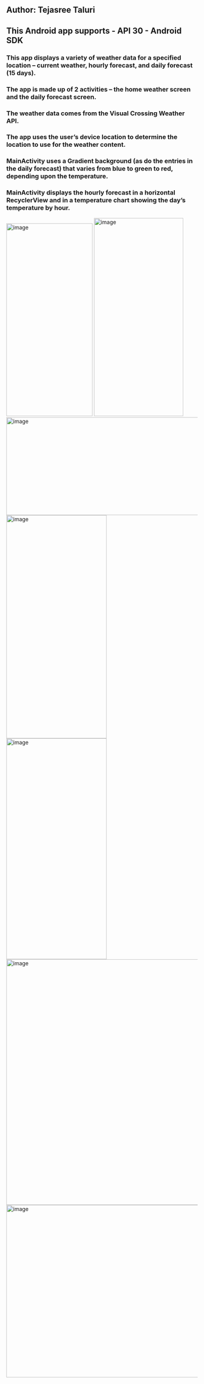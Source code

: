 ## Author: Tejasree Taluri 
## This Android app supports - API 30 - Android SDK
### This app displays a variety of weather data for a specified location – current weather, hourly forecast, and daily forecast (15 days). 
### The app is made up of 2 activities – the home weather screen and the daily forecast screen. 
### The weather data comes from the Visual Crossing Weather API. 
### The app uses the user’s device location to determine the location to use for the weather content.
### MainActivity uses a Gradient background (as do the entries in the daily forecast) that varies from blue to green to red, depending upon the temperature. 
### MainActivity displays the hourly forecast in a horizontal RecyclerView and in a temperature chart showing the day’s temperature by hour. 

<img width="227" height="506" alt="image" src="https://github.com/user-attachments/assets/84f77654-d5c0-4ba3-a1f1-1abd9e5e894d" />

<img width="235" height="520" alt="image" src="https://github.com/user-attachments/assets/8a390970-ce6d-47eb-a7f2-c7f02961116d" />

<img width="573" height="257" alt="image" src="https://github.com/user-attachments/assets/26f7ecfe-b3dc-4d69-8c91-63b1115070b4" />

<img width="264" height="586" alt="image" src="https://github.com/user-attachments/assets/a2aa2420-f16d-423b-8b88-7a8e64abde39" />

<img width="264" height="580" alt="image" src="https://github.com/user-attachments/assets/59533987-1339-40e6-875d-b0b7aa3e1910" />

<img width="966" height="645" alt="image" src="https://github.com/user-attachments/assets/5135050c-66a1-41db-af76-3e760781b7e3" />

<img width="1026" height="453" alt="image" src="https://github.com/user-attachments/assets/0c46b5d2-3b74-4ee7-8840-6f44c35ef5b3" />


